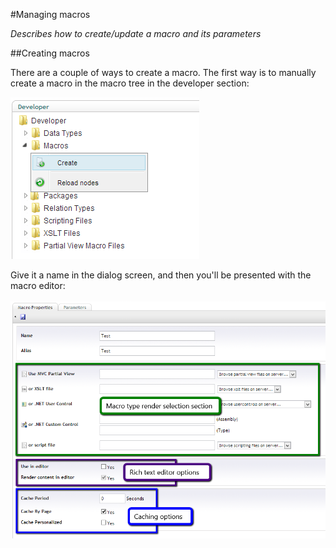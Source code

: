 #Managing macros

_Describes how to create/update a macro and its parameters_

##Creating macros

There are a couple of ways to create a macro. The first way is to manually create a macro in the macro tree in the developer section:

![Create macro](images/create-macro-tree.png?raw=true)

Give it a name in the dialog screen, and then you'll be presented with the macro editor:

![Macro editor](images/macro-editor.png?raw=true)
